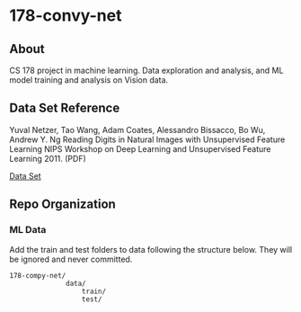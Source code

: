 # 178-convy-net

## About

CS 178 project in machine learning. Data exploration and analysis, and ML model training and analysis on Vision data.

## Data Set Reference
Yuval Netzer, Tao Wang, Adam Coates, Alessandro Bissacco, Bo Wu, Andrew Y. Ng Reading Digits in Natural Images with Unsupervised Feature Learning NIPS Workshop on Deep Learning and Unsupervised Feature Learning 2011. (PDF)

[Data Set](http://ufldl.stanford.edu/housenumbers)

## Repo Organization

### ML Data
Add the train and test folders to data following the structure below. They will be ignored and never committed.
```
178-compy-net/
              data/
                  train/
                  test/
```
